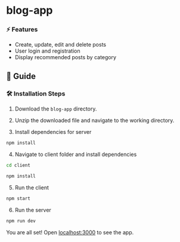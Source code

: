 # blog-app

### ⚡️ Features

- Create, update, edit and delete posts
- User login and registration
- Display recommended posts by category

## 📖 Guide

### 🛠️ Installation Steps

1. Download the `blog-app` directory.

2. Unzip the downloaded file and navigate to the working directory.

3. Install dependencies for server

```bash
npm install
```

4. Navigate to client folder and install dependencies

```bash
cd client
```
```bash
npm install
```

5. Run the client

```bash
npm start
```

6. Run the server

```bash
npm run dev
```

You are all set! Open [localhost:3000](http://localhost:3000/) to see the app.
 
